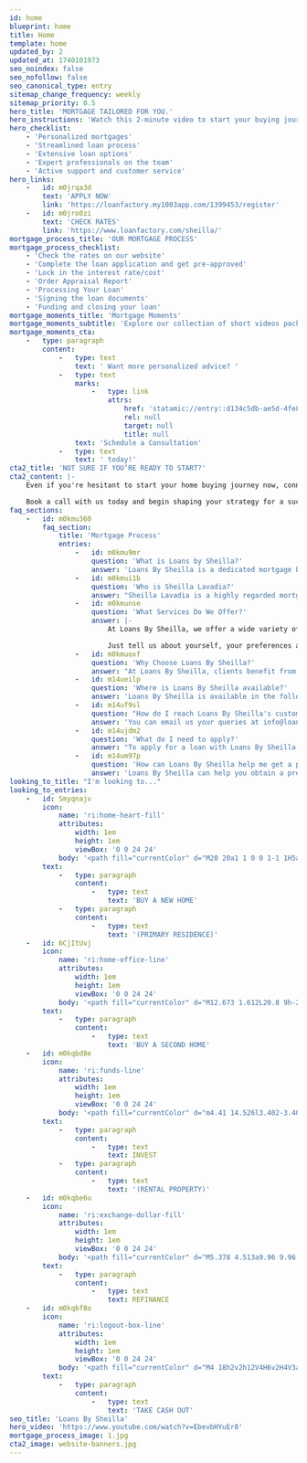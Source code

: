 ```yaml
---
id: home
blueprint: home
title: Home
template: home
updated_by: 2
updated_at: 1740101973
seo_noindex: false
seo_nofollow: false
seo_canonical_type: entry
sitemap_change_frequency: weekly
sitemap_priority: 0.5
hero_title: 'MORTGAGE TAILORED FOR YOU.'
hero_instructions: 'Watch this 2-minute video to start your buying journey and get access to:'
hero_checklist:
    - 'Personalized mortgages'
    - 'Streamlined loan process'
    - 'Extensive loan options'
    - 'Expert professionals on the team'
    - 'Active support and customer service'
hero_links:
    -   id: m0jrqa3d
        text: 'APPLY NOW'
        link: 'https://loanfactory.my1003app.com/1399453/register'
    -   id: m0jro0zi
        text: 'CHECK RATES'
        link: 'https://www.loanfactory.com/sheilla/'
mortgage_process_title: 'OUR MORTGAGE PROCESS'
mortgage_process_checklist:
    - 'Check the rates on our website'
    - 'Complete the loan application and get pre-approved'
    - 'Lock in the interest rate/cost'
    - 'Order Appraisal Report'
    - 'Processing Your Loan'
    - 'Signing the loan documents'
    - 'Funding and closing your loan'
mortgage_moments_title: 'Mortgage Moments'
mortgage_moments_subtitle: 'Explore our collection of short videos packed with essential tips and insights on loans and mortgages. Perfect for busy individuals looking to make informed decisions quickly.'
mortgage_moments_cta:
    -   type: paragraph
        content:
            -   type: text
                text: ' Want more personalized advice? '
            -   type: text
                marks:
                    -   type: link
                        attrs:
                            href: 'statamic://entry::d134c5db-ae5d-4fe8-b6d1-c3ed6a02911d'
                            rel: null
                            target: null
                            title: null
                text: 'Schedule a Consultation'
            -   type: text
                text: ' today!'
cta2_title: 'NOT SURE IF YOU’RE READY TO START?'
cta2_content: |-
    Even if you're hesitant to start your home buying journey now, connecting to an expert is the first step to being successful at getting the home you want. By understanding the steps you can take to prepare, you’ll position yourself for a smoother and more informed buying experience.

    Book a call with us today and begin shaping your strategy for a successful home purchase.
faq_sections:
    -   id: m0kmu360
        faq_section:
            title: 'Mortgage Process'
            entries:
                -   id: m0kmu9mr
                    question: 'What is Loans by Sheilla?'
                    answer: 'Loans By Sheilla is a dedicated mortgage brokerage service spearheaded by Sheilla Lavadia, a seasoned mortgage professional with over 20 years of experience in the industry. Our mission is to empower individuals and families to achieve their homeownership dreams by providing knowledgeable, personalized, and efficient mortgage solutions tailored to meet diverse financial needs.'
                -   id: m0kmui1b
                    question: 'Who is Sheilla Lavadia?'
                    answer: "Sheilla Lavadia is a highly regarded mortgage broker whose extensive experience set her apart in the competitive mortgage landscape. With a strong commitment to client education and satisfaction, Sheilla has mastered the intricacies of mortgage financing and is passionate about guiding her clients through every step of the process. Her wealth of knowledge enables her to tailor mortgage options and solutions that align with each client's unique financial circumstances."
                -   id: m0kmunse
                    question: 'What Services Do We Offer?'
                    answer: |-
                        At Loans By Sheilla, we offer a wide variety of mortgage-related services, including home purchase loans, refinancing options, pre-approval services, investment property financing, and tailored guidance.

                        Just tell us about yourself, your preferences and finances, and we'll provide you with the best rate that suits your situation.
                -   id: m0kmuoxf
                    question: 'Why Choose Loans By Sheilla?'
                    answer: "At Loans By Sheilla, clients benefit from Sheilla Lavadia's 20 years of experience, ensuring expert guidance and customized mortgage solutions tailored to individual needs. Our commitment to transparent communication and personalized service empowers clients to make informed decisions throughout the entire mortgage process."
                -   id: m14ueilp
                    question: 'Where is Loans By Sheilla available?'
                    answer: 'Loans By Sheilla is available in the following states: Washington, Arkansas, Texas, California, Florida, Oregon, and Arizona.'
                -   id: m14uf9sl
                    question: "How do I reach Loans By Sheilla's customer service?"
                    answer: 'You can email us your queries at info@loansbysheilla.com or call us at (425) 900-6082. We are available from Mondays to Fridays, 8AM-5PM, Pacific Standard Time.'
                -   id: m14ujdm2
                    question: 'What do I need to apply?'
                    answer: "To apply for a loan with Loans By Sheilla, you generally need to provide personal information, identification, and income verification documents. You'll also need to share employment details and complete the lender's application form."
                -   id: m14um97p
                    question: 'How can Loans By Sheilla help me get a pre-approval letter?'
                    answer: 'Loans By Sheilla can help you obtain a pre-approval letter by first assessing your financial information, including your income, credit history, and debt-to-income ratio. Once your application is reviewed and deemed eligible, they will issue a pre-approval letter indicating the loan amount you qualify for. This letter can be beneficial for demonstrating your financial credibility to potential sellers or real estate agents when purchasing a home.'
looking_to_title: "I'm looking to..."
looking_to_entries:
    -   id: Smyqnajv
        icon:
            name: 'ri:home-heart-fill'
            attributes:
                width: 1em
                height: 1em
                viewBox: '0 0 24 24'
            body: '<path fill="currentColor" d="M20 20a1 1 0 0 1-1 1H5a1 1 0 0 1-1-1v-9H1l10.327-9.388a1 1 0 0 1 1.346 0L23 11h-3zm-8-3l3.359-3.359a2.25 2.25 0 0 0-3.182-3.182l-.177.177l-.177-.177a2.25 2.25 0 0 0-3.182 3.182z"/>'
        text:
            -   type: paragraph
                content:
                    -   type: text
                        text: 'BUY A NEW HOME'
            -   type: paragraph
                content:
                    -   type: text
                        text: '(PRIMARY RESIDENCE)'
    -   id: 6CjItUvj
        icon:
            name: 'ri:home-office-line'
            attributes:
                width: 1em
                height: 1em
                viewBox: '0 0 24 24'
            body: '<path fill="currentColor" d="M12.673 1.612L20.8 9h-2.973L12 3.703L6 9.158V19h5v2H5a1 1 0 0 1-1-1v-9H1l10.327-9.388a1 1 0 0 1 1.346 0M14 11h9v7h-9zm2 2v3h5v-3zm8 8H13v-2h11z"/>'
        text:
            -   type: paragraph
                content:
                    -   type: text
                        text: 'BUY A SECOND HOME'
    -   id: m0kqbd8e
        icon:
            name: 'ri:funds-line'
            attributes:
                width: 1em
                height: 1em
                viewBox: '0 0 24 24'
            body: '<path fill="currentColor" d="m4.41 14.526l3.402-3.402l2.829 2.829l3.157-3.157l-1.793-1.793h5v5l-1.793-1.793l-4.571 4.571l-2.829-2.828l-2.474 2.474a8 8 0 1 0-.927-1.9m-1.537 1.558l-.01-.01l.004-.004a10 10 0 0 1-.862-4.067c0-5.523 4.477-10 10-10s10 4.477 10 10s-4.477 10-10 10c-4.07 0-7.57-2.43-9.132-5.919"/>'
        text:
            -   type: paragraph
                content:
                    -   type: text
                        text: INVEST
            -   type: paragraph
                content:
                    -   type: text
                        text: '(RENTAL PROPERTY)'
    -   id: m0kqbe6u
        icon:
            name: 'ri:exchange-dollar-fill'
            attributes:
                width: 1em
                height: 1em
                viewBox: '0 0 24 24'
            body: '<path fill="currentColor" d="M5.378 4.513a9.96 9.96 0 0 1 6.627-2.51c5.523 0 10 4.477 10 10a9.95 9.95 0 0 1-1.793 5.715l-2.707-5.715h2.5A8 8 0 0 0 6.279 6.415zm13.253 14.98a9.96 9.96 0 0 1-6.626 2.51c-5.523 0-10-4.477-10-10c0-2.125.663-4.095 1.793-5.715l2.707 5.715h-2.5A8 8 0 0 0 17.73 17.59zm-10.126-5.49h5.5a.5.5 0 1 0 0-1h-4a2.5 2.5 0 1 1 0-5h1v-1h2v1h2.5v2h-5.5a.5.5 0 0 0 0 1h4a2.5 2.5 0 0 1 0 5h-1v1h-2v-1h-2.5z"/>'
        text:
            -   type: paragraph
                content:
                    -   type: text
                        text: REFINANCE
    -   id: m0kqbf8o
        icon:
            name: 'ri:logout-box-line'
            attributes:
                width: 1em
                height: 1em
                viewBox: '0 0 24 24'
            body: '<path fill="currentColor" d="M4 18h2v2h12V4H6v2H4V3a1 1 0 0 1 1-1h14a1 1 0 0 1 1 1v18a1 1 0 0 1-1 1H5a1 1 0 0 1-1-1zm2-7h7v2H6v3l-5-4l5-4z"/>'
        text:
            -   type: paragraph
                content:
                    -   type: text
                        text: 'TAKE CASH OUT'
seo_title: 'Loans By Sheilla'
hero_video: 'https://www.youtube.com/watch?v=EbevbHYuEr8'
mortgage_process_image: 1.jpg
cta2_image: website-banners.jpg
---
```

